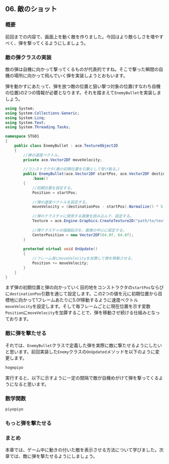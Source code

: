 ## 06. 敵のショット

### 概要

前回までの内容で、画面上を動く敵を作りました。今回はより敵らしさを増やすべく、弾を撃ってくるようにしましょう。

### 敵の弾クラスの実装

敵の弾は自機に向かって撃ってくるものが代表的ですね。そこで撃った瞬間の自機の場所に向かって飛んでいく弾を実装しようとおもいます。

弾を動かすにあたって、弾を放つ敵の位置と狙い撃つ対象の位置(すなわち自機の位置)の2つの情報が必要となります。それを踏まえて```EnemyBullet```を実装しましょう。


```C#
using System;
using System.Collections.Generic;
using System.Linq;
using System.Text;
using System.Threading.Tasks;

namespace STG01
{
	public class EnemyBullet : ace.TextureObject2D
	{
		//弾の速度ベクトル。
		private ace.Vector2DF moveVelocity;
		
		//コンストラクタ(敵の初期位置を引数として受け取る。)
		public EnemyBullet(ace.Vector2DF startPos, ace.Vector2DF destinationPos)
			:base()
		{
			//初期位置を設定する。
			Position = startPos;
			
			//弾の速度ベクトルを設定する。
			moveVelocity = (destinationPos - startPos).Normalize() * 5.0f;
			
			//弾のテクスチャに使用する画像を読み込んで、設定する。
			Texture = ace.Engine.Graphics.CreateTexture2D("path/to/texture");
			
			//弾テクスチャの描画起点を、画像の中心に設定する。
			CenterPosition = new Vector2DF(64.0f, 64.0f);
		}
		
		protected virtual void OnUpdate()
		{
			//フレーム毎にmoveVelocityを加算して弾を移動させる。
			Position += moveVelocity;
		}
	}
}
```

まず弾の初期位置と弾の向かっていく目的地をコンストラクタの```startPos```ならびに```destinationPos```引数を通じて設定します。この2つの値を元に初期位置から目標地に向かって1フレームあたりに5.0f移動するように速度ベクトル```moveVelocity```を設定します。そして毎フレームごとに現在位置を示す変数```Position```に```moveVelocity```を加算することで、弾を移動させ続ける仕組みとなっております。

### 敵に弾を撃たせる

それでは、```EnemyBullet```クラスで定義した弾を実際に敵に撃たせるようにしたいと思います。前回実装した```Enemy```クラスの```OnUpdated```メソッドを以下のように変更します。

```C#
hogepiyo
```

実行すると、以下に示すように一定の間隔で敵が自機めがけて弾を撃ってくるようになると思います。

### 数学関数

```C#
piyopiyo
```

### もっと弾を撃たせる

### まとめ

本章では、ゲーム中に動きの付いた敵を表示させる方法について学びました。次章では、敵に弾を撃たせるようにしましょう。

